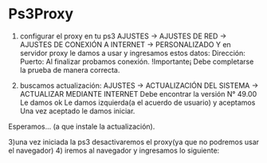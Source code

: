 # Ps3Proxy
1) configurar el proxy en tu ps3
AJUSTES -> AJUSTES DE RED -> AJUSTES DE CONEXIÓN A INTERNET -> PERSONALIZADO
Y en servidor proxy le damos a usar y ingresamos estos datos:
Dirección:
Puerto:
Al finalizar probamos conexión.
!Importante¡
Debe completarse la prueba de manera correcta.

2) buscamos actualización:
AJUSTES -> ACTUALIZACIÓN DEL SISTEMA -> ACTUALIZAR MEDIANTE INTERNET 
Debe encontrar la versión N° 49.00
Le damos ok
Le damos izquierda(a el acuerdo de usuario) y aceptamos
Una vez aceptado le damos iniciar.

Esperamos... (a que instale la actualización).

3)una vez iniciada la ps3 desactivaremos el proxy(ya que no podremos usar el navegador)
4) iremos al navegador y ingresamos lo siguiente:
